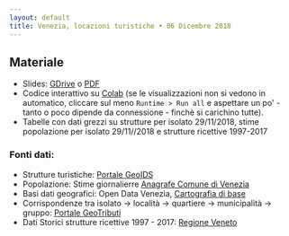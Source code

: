 ```yaml
---
layout: default
title: Venezia, locazioni turistiche • 06 Dicembre 2018
---
```

## Materiale
- Slides: [GDrive](https://docs.google.com/presentation/d/1tmivfiLhhLFXpSyh3n_RGsPRtQ7I6O33GUh3V7wpUCk/edit?usp=sharing) o [PDF](/slides/venezia-06-12-2018.pdf)
- Codice interattivo su [Colab](https://colab.research.google.com/drive/14mv4NCOXnXLLoFMkCIVxspjmf7ZBaAzI) (se le visualizzazioni non si vedono in automatico, cliccare sul meno `Runtime > Run all` e aspettare un po' - tanto o poco dipende da connessione - finchè si carichino tutte).
- Tabelle con dati grezzi su strutture per isolato 29/11/2018, stime popolazione per isolato 29/11//2018 e strutture ricettive 1997-2017

### Fonti dati:

- Strutture turistiche: [Portale GeoIDS](http://geoportale.comune.venezia.it/Html5Viewer/index.html?viewer=IDS.IDS&LOCALE=IT-it)
- Popolazione: Stime giornalierre [Anagrafe Comune di Venezia](https://portale.comune.venezia.it/millefoglie/statistiche/home)
- Basi dati geografici: Open Data Venezia, [Cartografia di base](http://dati.venezia.it/?q=content/cartografia-di-base)
- Corrispondenze tra isolato -> località -> quartiere -> municipalità -> gruppo: [Portale GeoTributi](http://geotributi.comune.venezia.it/)
- Dati Storici strutture ricettive 1997 - 2017: [Regione Veneto](http://statistica.regione.veneto.it/banche_dati_economia_turismo.jsp)